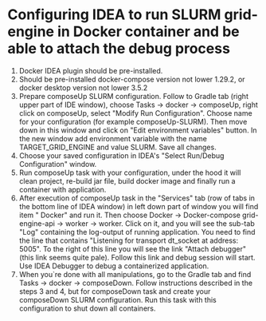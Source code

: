 # Configuring IDEA to run SLURM grid-engine in Docker container and be able to attach the debug process

1. Docker IDEA plugin should be pre-installed.
2. Should be pre-installed docker-compose version not lower 1.29.2, or docker desktop version not
   lower 3.5.2
3. Prepare composeUp SLURM configuration. Follow to Gradle tab (right upper part of IDE window),
   choose Tasks -> docker -> composeUp, right click on composeUp, select "Modify Run Configuration".
   Choose name for your configuration (for example composeUp-SLURM). Then move down in this window
   and click on "Edit environment variables" button. In the new window add environment variable with
   the name TARGET_GRID_ENGINE and value SLURM. Save all changes.
4. Choose your saved configuration in IDEA's "Select Run/Debug Configuration" window.
5. Run composeUp task with your configuration, under the hood it will clean project, re-build jar
   file, build docker image and finally run a container with application.
6. After execution of composeUp task in the "Services" tab
   (row of tabs in the bottom line of IDEA window) in left down part of window you will find item "
   Docker" and run it. Then choose Docker -> Docker-compose grid-engine-api -> worker -> worker. Click on
   it, and you will see the sub-tab "Log" containing the log-output of running application. You need
   to find the line that contains "Listening for transport dt_socket at address: 5005". To the right
   of this line you will see the link "Attach debugger" (this link seems quite pale). Follow this
   link and debug session will start. Use IDEA Debugger to debug a containerized application.
7. When you`re done with all manipulations, go to the Gradle tab and find Tasks -> docker ->
   composeDown. Follow instructions described in the steps 3 and 4, but for composeDown task and
   create your composeDown SLURM configuration. Run this task with this configuration to shut down
   all containers.    
